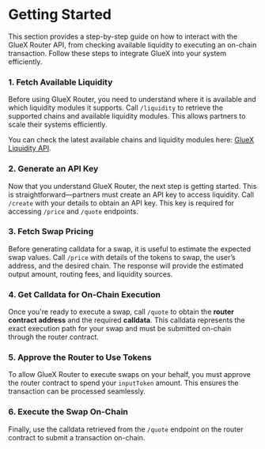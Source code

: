 # Getting Started

This section provides a step-by-step guide on how to interact with the GlueX Router API, from checking available liquidity to executing an on-chain transaction. Follow these steps to integrate GlueX into your system efficiently.

### **1. Fetch Available Liquidity**
Before using GlueX Router, you need to understand where it is available and which liquidity modules it supports. Call `/liquidity` to retrieve the supported chains and available liquidity modules. This allows partners to scale their systems efficiently.

You can check the latest available chains and liquidity modules here: [GlueX Liquidity API](https://router.gluex.xyz/liquidity).

### **2. Generate an API Key**
Now that you understand GlueX Router, the next step is getting started. This is straightforward—partners must create an API key to access liquidity. Call `/create` with your details to obtain an API key. This key is required for accessing `/price` and `/quote` endpoints.

### **3. Fetch Swap Pricing**
Before generating calldata for a swap, it is useful to estimate the expected swap values. Call `/price` with details of the tokens to swap, the user’s address, and the desired chain. The response will provide the estimated output amount, routing fees, and liquidity sources.

### **4. Get Calldata for On-Chain Execution**
Once you're ready to execute a swap, call `/quote` to obtain the **router contract address** and the required **calldata**. This calldata represents the exact execution path for your swap and must be submitted on-chain through the router contract.

### **5. Approve the Router to Use Tokens**
To allow GlueX Router to execute swaps on your behalf, you must approve the router contract to spend your `inputToken` amount. This ensures the transaction can be processed seamlessly.

### **6. Execute the Swap On-Chain**
Finally, use the calldata retrieved from the `/quote` endpoint on the router contract to submit a transaction on-chain.